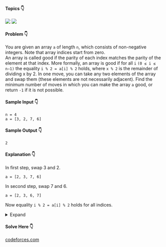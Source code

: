 #### Topics :point_down:
[<img src="https://img.shields.io/badge/-array-wheat">](https://github.com/topics/array) [<img src="https://img.shields.io/badge/-modulus-wheat">](https://github.com/topics/modulus)

#### Problem :point_down:
You are given an array `a` of length `n`, which consists of non-negative integers. Note that array indices start from zero.  
An array is called good if the parity of each index matches the parity of the element at that index. More formally, an array is good if for all `i`
`(0 ≤ i ≤ n−1)` the equality `i % 2 = a[i] % 2` holds, where `x % 2` is the remainder of dividing x by 2.
In one move, you can take any two elements of the array and swap them (these elements are not necessarily adjacent).
Find the minimum number of moves in which you can make the array `a` good, or return `-1` if it is not possible.
#### Sample Input :point_down:
```
n = 4
a = [3, 2, 7, 6]
```
#### Sample Output :point_down:
```
2
```
#### Explanation :point_down:

In first step, swap 3 and 2.
```
a = [2, 3, 7, 6]
```
In second step, swap 7 and 6.
```
a = [2, 3, 6, 7]
```
Now equality `i % 2 = a[i] % 2` holds for all indices. 

<details>
<summary>Expand</summary>

#### Python :point_down:
```py
def solve(n, a):
    even = 0 
    odd = 0

    for i in range(n):
        if not(i % 2 == a[i] % 2):
            if (a[i] % 2 == 1):
                odd += 1
            else:
                even += 1

    if (even == odd):
        return even
    
    return -1
```
#### Time Complexity :point_down:
```
O(n)
```
#### Space Complexity :point_down:
```
O(1)
```
</details>

#### Solve Here :point_down:
[codeforces.com](https://codeforces.com/problemset/problem/1367/B)

